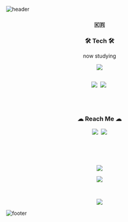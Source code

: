 ![header](https://capsule-render.vercel.app/api?type=waving&color=auto&height=250&section=header&text=WONHEE&fontAlignY=40&desc=Data_analyst&descSize=40&descAlignY=60&animation=fadeIn&fontSize=70)

<h3 align="center">🇰🇷</h3>

<h3 align="center">🛠 Tech 🛠</h3>

<p align="center"> now studying </p>

<p align="center">
  <img src="https://img.shields.io/badge/bioinformation-9cf?style=flat-roundsquare"/></a>
<br>
<br>

<p align="center">
  <img src="https://img.shields.io/badge/Python-3766AB?style=flat-square&logo=Python&logoColor=white"/></a>&nbsp 
  <img src="https://img.shields.io/badge/R-A8B9CC?style=flat-square&logo=R&logoColor=white"/></a>&nbsp
  

</p>

<br>

<br>

<h3 align="center"> ☁ Reach Me ☁ </h3>
<p align="center">
  <a href="https://www.instagram.com/wonheez/"><img src="https://img.shields.io/badge/Instagram-E4405F?style=flat-square&logo=Instagram&logoColor=white&link=https://www.instagram.com/wonheez/"/></a>&nbsp
  <a href="https://yangwonhee.github.io/"><img src="https://img.shields.io/badge/blog-09B3AF?style=flat-square&logo=Storyblok&logoColor=white"/></a>
</p>
<br>
<br>
<br>

<p align="center">
    <img src="https://hits.seeyoufarm.com/api/count/incr/badge.svg?url=https%3A%2F%2Fgithub.com%2Fyangwonhee&count_bg=%2380B1C2&title_bg=%23626262&icon=&icon_color=%23E7E7E7&title=hits&edge_flat=true"/></a>
</p>

<!-- <p align="center">
  <a href="https://github.com/devxb/commitcombo">
    <img src="http://commitcombo.com/get?user=yangwonhee&theme=Rainbow&v=2">
    </a>
    </p> -->

<p align="center">
  <img
    src = "http://mazassumnida.wtf/api/v2/generate_badge?boj=codult">
</p>

<br>

<!-- 
<p align="center">
    <img
        src = "https://github-readme-stats.vercel.app/api?username=yangwonhee&theme=swift&show_icons=true">
</p> -->

<p align="center">
    <img
        src = "https://github-readme-stats.vercel.app/api/top-langs/?username=yangwonhee&layout=compact">
</p>

![footer](https://capsule-render.vercel.app/api?type=waving&color=auto&height=200&section=footer&text=&fontSize=90)
